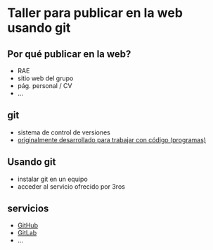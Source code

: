 # Taller para publicar en la web usando git

## Por qué publicar en la web?
- RAE
- sitio web del grupo
- pág. personal / CV
- ...

## git
- sistema de control de versiones
- [originalmente desarrollado para trabajar con código (programas)](https://git-scm.com/book/es/v2/Inicio---Sobre-el-Control-de-Versiones-Una-breve-historia-de-Git)

## Usando git
- instalar git en un equipo
- acceder al servicio ofrecido por 3ros

## servicios
- [GitHub](https://github.com)
- [GitLab](https://gitlab.com)
- ...


